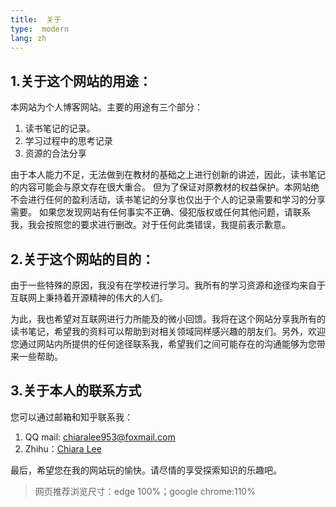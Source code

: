 ```yaml
---
title:  关于
type:  modern
lang: zh
---
```



##   1.关于这个网站的用途：

本网站为个人博客网站。主要的用途有三个部分：

1.  读书笔记的记录。
2.  学习过程中的思考记录
3.  资源的合法分享

由于本人能力不足，无法做到在教材的基础之上进行创新的讲述，因此，读书笔记的内容可能会与原文存在很大重合。
但为了保证对原教材的权益保护。本网站绝不会进行任何的盈利活动，读书笔记的分享也仅出于个人的记录需要和学习的分享需要。
如果您发现网站有任何事实不正确、侵犯版权或任何其他问题，请联系我，我会按照您的要求进行删改。对于任何此类错误，我提前表示歉意。

##  2.关于这个网站的目的：

由于一些特殊的原因，我没有在学校进行学习。我所有的学习资源和途径均来自于互联网上秉持着开源精神的伟大的人们。

为此，我也希望对互联网进行力所能及的微小回馈。我将在这个网站分享我所有的读书笔记，希望我的资料可以帮助到对相关领域同样感兴趣的朋友们。另外，欢迎您通过网站内所提供的任何途径联系我，希望我们之间可能存在的沟通能够为您带来一些帮助。

##  3.关于本人的联系方式

您可以通过邮箱和知乎联系我：

1.  QQ mail: chiaralee953@foxmail.com
2.  Zhihu：[Chiara Lee](https://www.zhihu.com/people/wu-shang-27-29)

最后，希望您在我的网站玩的愉快。请尽情的享受探索知识的乐趣吧。
>网页推荐浏览尺寸：edge 100%；google chrome:110%